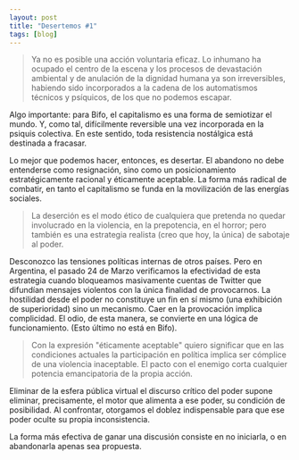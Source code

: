 ```yaml
---
layout: post
title: "Desertemos #1"
tags: [blog]
---
```


> Ya no es posible una acción voluntaria eficaz. Lo inhumano ha ocupado el centro de la escena y los procesos de devastación ambiental y de anulación de la dignidad humana ya son irreversibles, habiendo sido incorporados a la cadena de los automatismos técnicos y psíquicos, de los que no podemos escapar.

Algo importante: para Bifo, el capitalismo es una forma de semiotizar el mundo. Y, como tal, difícilmente reversible una vez incorporada en la psiquis colectiva. En este sentido, toda resistencia nostálgica está destinada a fracasar.

Lo mejor que podemos hacer, entonces, es desertar. El abandono no debe entenderse como resignación, sino como un posicionamiento estratégicamente racional y éticamente aceptable. La forma más radical de combatir, en tanto el capitalismo se funda en la movilización de las energías sociales.

> La deserción es el modo ético de cualquiera que pretenda no quedar involucrado en la violencia, en la prepotencia, en el horror; pero también es una estrategia realista (creo que hoy, la única) de sabotaje al poder.

Desconozco las tensiones políticas internas de otros países. Pero en Argentina, el pasado 24 de Marzo verificamos la efectividad de esta estrategia cuando bloqueamos masivamente cuentas de Twitter que difundían mensajes violentos con la única finalidad de provocarnos. La hostilidad desde el poder no constituye un fin en sí mismo (una exhibición de superioridad) sino un mecanismo. Caer en la provocación implica complicidad. El odio, de esta manera, se convierte en una lógica de funcionamiento. (Esto último no está en Bifo).

> Con la expresión "éticamente aceptable" quiero significar que en las condiciones actuales la participación en política implica ser cómplice de una violencia inaceptable. El pacto con el enemigo corta cualquier potencia emancipatoria de la propia acción.

Eliminar de la esfera pública virtual el discurso crítico del poder supone eliminar, precisamente, el motor que alimenta a ese poder, su condición de posibilidad. Al confrontar, otorgamos el doblez indispensable para que ese poder oculte su propia inconsistencia.

La forma más efectiva de ganar una discusión consiste en no iniciarla, o en abandonarla apenas sea propuesta.